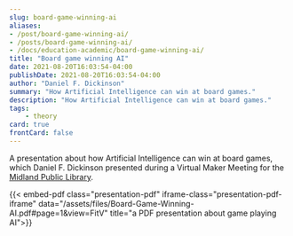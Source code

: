 ```yaml
---
slug: board-game-winning-ai
aliases:
- /post/board-game-winning-ai/
- /posts/board-game-winning-ai/
- /docs/education-academic/board-game-winning-ai/
title: "Board game winning AI"
date: 2021-08-20T16:03:54-04:00
publishDate: 2021-08-20T16:03:54-04:00
author: "Daniel F. Dickinson"
summary: "How Artificial Intelligence can win at board games."
description: "How Artificial Intelligence can win at board games."
tags:
    - theory
card: true
frontCard: false
---
```


A presentation about how Artificial Intelligence can win at board games, which Daniel F. Dickinson presented during a Virtual Maker Meeting for the [Midland Public Library](https://midlandlibrary.com).

{{< embed-pdf class="presentation-pdf" iframe-class="presentation-pdf-iframe" data="/assets/files/Board-Game-Winning-AI.pdf#page=1&view=FitV" title="a PDF presentation about game playing AI">}}
